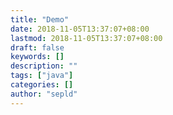 ```yaml
---
title: "Demo"
date: 2018-11-05T13:37:07+08:00
lastmod: 2018-11-05T13:37:07+08:00
draft: false
keywords: []
description: ""
tags: ["java"]
categories: []
author: "sepld"
---
```

